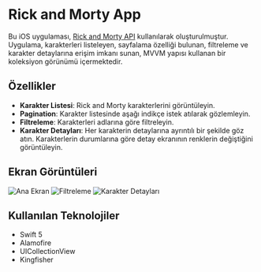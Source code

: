 # Rick and Morty App
Bu iOS uygulaması, [Rick and Morty API](https://rickandmortyapi.com/documentation) kullanılarak oluşturulmuştur. Uygulama, karakterleri listeleyen, sayfalama özelliği bulunan, filtreleme ve karakter detaylarına erişim imkanı sunan, MVVM yapısı kullanan bir koleksiyon görünümü içermektedir.

## Özellikler

- **Karakter Listesi**: Rick and Morty karakterlerini görüntüleyin.
- **Pagination**: Karakter listesinde aşağı indikçe istek atılarak gözlemleyin.
- **Filtreleme**: Karakterleri adlarına göre filtreleyin.
- **Karakter Detayları**: Her karakterin detaylarına ayrıntılı bir şekilde göz atın. Karakterlerin durumlarına göre detay ekranının renklerin değiştiğini görüntüleyin.

## Ekran Görüntüleri

![Ana Ekran](https://github.com/EmreYlr/RickandMortyApp-MVVM/assets/28541187/b639c0ff-19d8-433b-8166-b7f57aa17965 "Ana Ekran") 
![Filtreleme](https://github.com/EmreYlr/RickandMortyApp-MVVM/assets/28541187/4139c75d-7e5f-4dcd-a6ba-8b1e91e64ed5 "Filtreleme") 
![Karakter Detayları](https://github.com/EmreYlr/RickandMortyApp-MVVM/assets/28541187/d1cb68f0-af2f-457f-b7b6-ecfe83d09377 "Karakter Detayları") 

## Kullanılan Teknolojiler

- Swift 5
- Alamofire
- UICollectionView
- Kingfisher
